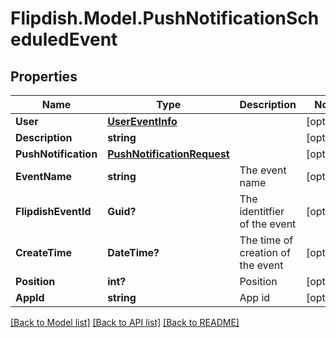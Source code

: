 # Flipdish.Model.PushNotificationScheduledEvent
## Properties

Name | Type | Description | Notes
------------ | ------------- | ------------- | -------------
**User** | [**UserEventInfo**](UserEventInfo.md) |  | [optional] 
**Description** | **string** |  | [optional] 
**PushNotification** | [**PushNotificationRequest**](PushNotificationRequest.md) |  | [optional] 
**EventName** | **string** | The event name | [optional] 
**FlipdishEventId** | **Guid?** | The identitfier of the event | [optional] 
**CreateTime** | **DateTime?** | The time of creation of the event | [optional] 
**Position** | **int?** | Position | [optional] 
**AppId** | **string** | App id | [optional] 

[[Back to Model list]](../README.md#documentation-for-models) [[Back to API list]](../README.md#documentation-for-api-endpoints) [[Back to README]](../README.md)


